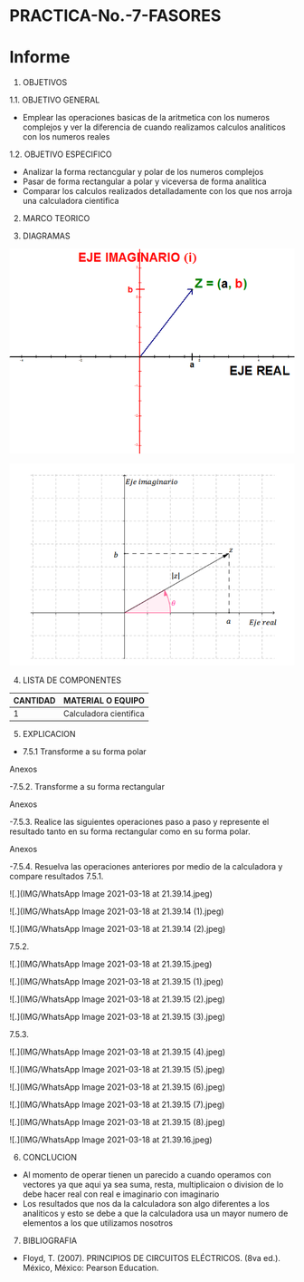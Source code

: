 # PRACTICA-No.-7-FASORES
# Informe 

1. OBJETIVOS 

1.1. OBJETIVO GENERAL

- Emplear las operaciones basicas de la aritmetica con los numeros complejos y ver la diferencia de cuando realizamos calculos analiticos con los numeros reales

 1.2. OBJETIVO ESPECIFICO

- Analizar la forma rectancgular y polar de los numeros complejos
- Pasar de forma rectangular a polar y viceversa de forma analitica
- Comparar los calculos realizados detalladamente con los que nos arroja una calculadora cientifica


2. MARCO TEORICO

3. DIAGRAMAS

![.](IMG/ze.png)

![.](IMG/modulo-y-argumento-de-un-numero-complejo.png)

4. LISTA DE COMPONENTES

| CANTIDAD|MATERIAL O EQUIPO|
| ----- | ---- |
|1|Calculadora cientifica|

5. EXPLICACION 

- 7.5.1 Transforme a su forma polar

Anexos

-7.5.2. Transforme a su forma rectangular

Anexos

-7.5.3. Realice las siguientes operaciones paso a paso y represente el resultado tanto en su forma rectangular como en su forma polar.

Anexos

-7.5.4. Resuelva las operaciones anteriores por medio de la calculadora y compare resultados
7.5.1.

![.](IMG/WhatsApp Image 2021-03-18 at 21.39.14.jpeg)

![.](IMG/WhatsApp Image 2021-03-18 at 21.39.14 (1).jpeg)

![.](IMG/WhatsApp Image 2021-03-18 at 21.39.14 (2).jpeg)

7.5.2.

![.](IMG/WhatsApp Image 2021-03-18 at 21.39.15.jpeg)

![.](IMG/WhatsApp Image 2021-03-18 at 21.39.15 (1).jpeg)

![.](IMG/WhatsApp Image 2021-03-18 at 21.39.15 (2).jpeg)

![.](IMG/WhatsApp Image 2021-03-18 at 21.39.15 (3).jpeg)

7.5.3.

![.](IMG/WhatsApp Image 2021-03-18 at 21.39.15 (4).jpeg)

![.](IMG/WhatsApp Image 2021-03-18 at 21.39.15 (5).jpeg)

![.](IMG/WhatsApp Image 2021-03-18 at 21.39.15 (6).jpeg)

![.](IMG/WhatsApp Image 2021-03-18 at 21.39.15 (7).jpeg)

![.](IMG/WhatsApp Image 2021-03-18 at 21.39.15 (8).jpeg)

![.](IMG/WhatsApp Image 2021-03-18 at 21.39.16.jpeg)

6. CONCLUCION

- Al momento de operar tienen un parecido a cuando operamos con vectores ya que aqui ya sea suma, resta, multiplicaion o division de lo debe hacer real con real e imaginario con imaginario
- Los resultados que nos da la calculadora son algo diferentes a los analiticos y esto se debe a que la calculadora usa un mayor numero de elementos a los que utilizamos nosotros

7. BIBLIOGRAFIA

- Floyd, T. (2007). PRINCIPIOS DE CIRCUITOS ELÉCTRICOS. (8va ed.). México, México: Pearson Education.
